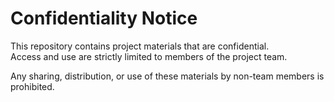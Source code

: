 # Confidentiality Notice

This repository contains project materials that are confidential.  
Access and use are strictly limited to members of the project team.  

Any sharing, distribution, or use of these materials by non-team members is prohibited.
